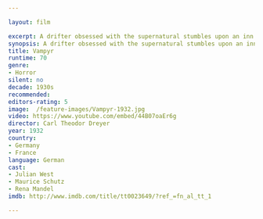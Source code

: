 ```yaml
---

layout: film

excerpt: A drifter obsessed with the supernatural stumbles upon an inn where a severely ill adolescent girl is slowly becoming a vampire.
synopsis: A drifter obsessed with the supernatural stumbles upon an inn where a severely ill adolescent girl is slowly becoming a vampire.
title: Vampyr
runtime: 70
genre: 
- Horror
silent: no
decade: 1930s
recommended: 
editors-rating: 5
image:  /feature-images/Vampyr-1932.jpg  
video: https://www.youtube.com/embed/44B07oaEr6g
director: Carl Theodor Dreyer 
year: 1932
country: 
- Germany 
- France
language: German 
cast:
- Julian West
- Maurice Schutz
- Rena Mandel
imdb: http://www.imdb.com/title/tt0023649/?ref_=fn_al_tt_1

---
```


